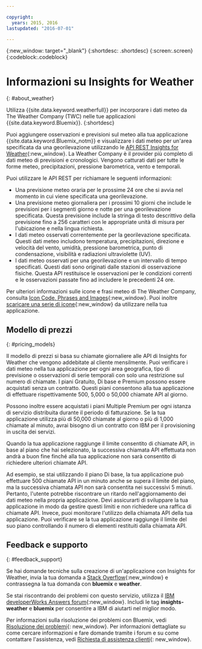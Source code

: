 ```yaml
---

copyright:
  years: 2015, 2016
lastupdated: "2016-07-01"

---
```


{:new_window: target="_blank"}
{:shortdesc: .shortdesc}
{:screen:.screen}
{:codeblock:.codeblock}

# Informazioni su Insights for Weather
{: #about_weather}

Utilizza {{site.data.keyword.weatherfull}} per incorporare i dati meteo da
The Weather Company (TWC) nelle tue applicazioni {{site.data.keyword.Bluemix}}.
{:shortdesc}

Puoi aggiungere osservazioni e previsioni sul meteo alla tua applicazione {{site.data.keyword.Bluemix_notm}} e visualizzare i dati meteo
per un'area specificata da una georilevazione utilizzando le [API REST Insights for Weather](https://twcservice.{APPDomain}/rest-api/){:new_window}.
La Weather Company è il provider più completo di dati meteo
di previsioni e cronologici. Vengono catturati dati per tutte le forme meteo, precipitazioni, pressione barometrica, vento e
temporali.

Puoi utilizzare le API REST per richiamare le seguenti informazioni:

* Una previsione meteo oraria per le prossime 24 ore che si avvia nel momento in cui viene specificata una georilevazione.
* Una previsione meteo giornaliera per i prossimi 10 giorni che include le previsioni per i segmenti giorno e notte per una georilevazione specificata. Questa previsione include la stringa di testo descrittivo della previsione fino a 256 caratteri con le appropriate unità di misura per l'ubicazione e nella lingua richiesta.
* I dati meteo osservati correntemente per la georilevazione specificata. Questi dati meteo includono temperatura, precipitazioni, direzione e velocità del vento, umidità, pressione barometrica, punto di condensazione, visibilità e radiazioni ultraviolette (UV).
* I dati meteo osservati per una georilevazione e un intervallo di tempo specificati. Questi dati sono originati dalle stazioni di osservazione fisiche. Questa API restituisce le osservazioni per le condizioni correnti e le osservazioni passate fino ad includere le precedenti 24 ore.

Per ulteriori informazioni sulle icone e frasi meteo di The Weather Company, consulta [Icon Code, Phrases and Images](https://docs.google.com/document/d/1MZwWYqki8Ee-V7c7InBuA5CDVkjb3XJgpc39hI9FsI0/edit?pli=1){:new_window}.
Puoi inoltre [scaricare una serie di icone](https://twcdocs.mybluemix.net/download/weatherinsightsicons.zip){:new_window} da utilizzare nella tua applicazione.

## Modello di prezzi
{: #pricing_models}

Il modello di prezzi si basa su chiamate giornaliere alle API di Insights for Weather
che vengono addebitate al cliente mensilmente. Puoi verificare i dati meteo nella tua applicazione
per ogni area geografica, tipo di previsione o osservazioni di serie temporali con solo una
restrizione sul numero di chiamate. I piani Gratuito, Di base e Premium possono essere acquistati
senza un contratto. Questi piani consentono alla tua applicazione di effettuare rispettivamente 500, 5,000 o 50,000 chiamate API al giorno.

Possono inoltre essere acquistati i piani Multiple Premium per ogni istanza di servizio
distribuita durante il periodo di fatturazione. Se la tua applicazione utilizza più di 50,000 chiamate al giorno
o più di 1,000 chiamate al minuto, avrai bisogno di un contratto con IBM per il provisioning in uscita dei servizi.

Quando la tua applicazione raggiunge il limite consentito di chiamate API, in base al piano che hai selezionato,
la successiva chiamata API effettuata non andrà a buon fine
finché alla tua applicazione non sarà consentito di richiedere ulteriori chiamate API.

Ad esempio, se stai utilizzando il piano Di base, la tua applicazione può effettuare 500 chiamate API
in un minuto anche se supera il limite del piano, ma la successiva chiamata API
non sarà consentita nei successivi 5 minuti. Pertanto, l'utente potrebbe riscontrare un ritardo nell'aggiornamento
dei dati meteo nella propria applicazione. Devi assicurarti di sviluppare la tua applicazione in modo da
gestire questi limiti e non richiedere una raffica di chiamate API. Invece, puoi monitorare
l'utilizzo della chiamata API della tua applicazione. Puoi verificare se la tua applicazione raggiunge il limite
del suo piano controllando il numero di elementi restituiti dalla chiamata API.

## Feedback e supporto
{: #feedback_support}

Se hai domande tecniche sulla creazione di un'applicazione con Insights for Weather,
invia la tua domanda a [Stack Overflow](http://stackoverflow.com/search?q=weather+bluemix){:new_window}
 e contrassegna la tua domanda con **bluemix** e **weather**.

Se stai riscontrando dei problemi con questo servizio, utilizza il [IBM developerWorks Answers forum](https://developer.ibm.com/answers/topics/insights-weather/?smartspace=bluemix){:new_window}.
Includi le tag **insights-weather** e **bluemix** per consentire a IBM di aiutarti nel miglior modo.

Per informazioni sulla risoluzione dei problemi con Bluemix, vedi [Risoluzione dei problemi](https://console.{DomainName}/docs/troubleshoot/troubleshoot.html){: new_window}.
Per informazioni dettagliate su come cercare informazioni e fare domande tramite i forum e su come contattare l'assistenza, vedi [Richiesta di assistenza clienti](https://console.{DomainName}/docs/support/index.html#getting-customer-support){: new_window}.
